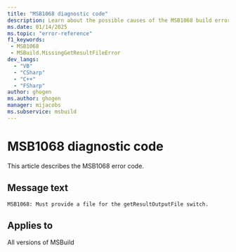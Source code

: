 ```yaml
---
title: "MSB1068 diagnostic code"
description: Learn about the possible causes of the MSB1068 build error, and get troubleshooting tips.
ms.date: 01/14/2025
ms.topic: "error-reference"
f1_keywords:
 - MSB1068
 - MSBuild.MissingGetResultFileError
dev_langs:
  - "VB"
  - "CSharp"
  - "C++"
  - "FSharp"
author: ghogen
ms.author: ghogen
manager: mijacobs
ms.subservice: msbuild
---
```


# MSB1068 diagnostic code

<!-- :::ErrorDefinitionDescription::: -->
<!-- :::editable-content name="introDescription"::: -->
This article describes the MSB1068 error code.
<!-- :::editable-content-end::: -->

## Message text

`MSB1068: Must provide a file for the getResultOutputFile switch.`

<!-- :::editable-content name="postOutputDescription"::: -->
<!--
{StrBegin="MSBUILD : error MSB1068: "}UE: This happens if the user does something like "msbuild.exe -getResultOutputFile". The user must pass in an actual file
      following the switch, as in "msbuild.exe -getTargetResult:blah -getResultOutputFile:blah.txt".
      LOCALIZATION: The prefix "MSBUILD : error MSBxxxx:" should not be localized.
-->
<!-- :::editable-content-end::: -->
<!-- :::ErrorDefinitionDescription-end::: -->

## Applies to

All versions of MSBuild
